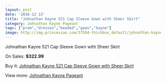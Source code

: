 ```yaml
---
layout: post
date: '2016-12-13'
title: "Johnathan Kayne 521 Cap Sleeve Gown with Sheer Skirt"
category: Johnathan Kayne Pageant
tags: ["prom","dresses","beaded","gown","kayne"]
image: http://img.princessan.com/37504-thickbox_default/johnathan-kayne-521-cap-sleeve-gown-with-sheer-skirt.jpg
---
```

Johnathan Kayne 521 Cap Sleeve Gown with Sheer Skirt

On Sales: **$322.99**
<a href="https://www.princessan.com/en/17415-johnathan-kayne-521-cap-sleeve-gown-with-sheer-skirt.html"><amp-img layout="responsive" width="600" height="600" src="//img.princessan.com/37504-thickbox_default/johnathan-kayne-521-cap-sleeve-gown-with-sheer-skirt.jpg" alt="Johnathan Kayne 521 Cap Sleeve Gown with Sheer Skirt 0" /></a>
<a href="https://www.princessan.com/en/17415-johnathan-kayne-521-cap-sleeve-gown-with-sheer-skirt.html"><amp-img layout="responsive" width="600" height="600" src="//img.princessan.com/37506-thickbox_default/johnathan-kayne-521-cap-sleeve-gown-with-sheer-skirt.jpg" alt="Johnathan Kayne 521 Cap Sleeve Gown with Sheer Skirt 1" /></a>
<a href="https://www.princessan.com/en/17415-johnathan-kayne-521-cap-sleeve-gown-with-sheer-skirt.html"><amp-img layout="responsive" width="600" height="600" src="//img.princessan.com/37505-thickbox_default/johnathan-kayne-521-cap-sleeve-gown-with-sheer-skirt.jpg" alt="Johnathan Kayne 521 Cap Sleeve Gown with Sheer Skirt 2" /></a>

Buy it: [Johnathan Kayne 521 Cap Sleeve Gown with Sheer Skirt](https://www.princessan.com/en/17415-johnathan-kayne-521-cap-sleeve-gown-with-sheer-skirt.html "Johnathan Kayne 521 Cap Sleeve Gown with Sheer Skirt")

View more: [Johnathan Kayne Pageant](https://www.princessan.com/en/147- "Johnathan Kayne Pageant")